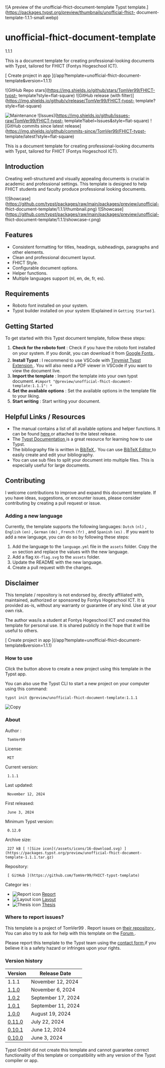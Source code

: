 ![A preview of the unofficial-fhict-document-template Typst
template.](https://packages.typst.org/preview/thumbnails/unofficial-fhict-
document-template-1.1.1-small.webp)

#  unofficial-fhict-document-template

1.1.1

This is a document template for creating professional-looking documents with
Typst, tailored for FHICT (Fontys Hogeschool ICT).

[ Create project in app ](/app?template=unofficial-fhict-document-
template&version=1.1.1)

![GitHub Repo stars](https://img.shields.io/github/stars/TomVer99/FHICT-typst-
template?style=flat-square) ![GitHub release \(with
filter\)](https://img.shields.io/github/v/release/TomVer99/FHICT-typst-
template?style=flat-square)

![Maintenance](https://img.shields.io/maintenance/Yes/2024?style=flat-square)
![Issues](https://img.shields.io/github/issues-raw/TomVer99/FHICT-typst-
template?label=Issues&style=flat-square) ![GitHub commits since latest
release](https://img.shields.io/github/commits-since/TomVer99/FHICT-typst-
template/latest?style=flat-square)

This is a document template for creating professional-looking documents with
Typst, tailored for FHICT (Fontys Hogeschool ICT).

##  Introduction

Creating well-structured and visually appealing documents is crucial in
academic and professional settings. This template is designed to help FHICT
students and faculty produce professional looking documents.

![Showcase](https://github.com/typst/packages/raw/main/packages/preview/unofficial-
fhict-document-template/1.1.1/thumbnail.png)
![Showcase](https://github.com/typst/packages/raw/main/packages/preview/unofficial-
fhict-document-template/1.1.1/showcase-r.png)

##  Features

  * Consistent formatting for titles, headings, subheadings, paragraphs and other elements. 
  * Clean and professional document layout. 
  * FHICT Style. 
  * Configurable document options. 
  * Helper functions. 
  * Multiple languages support (nl, en, de, fr, es). 

##  Requirements

  * Roboto font installed on your system. 
  * Typst builder installed on your system (Explained in ` Getting Started ` ). 

##  Getting Started

To get started with this Typst document template, follow these steps:

  1. **Check for the roboto font** : Check if you have the roboto font installed on your system. If you donât, you can download it from [ Google Fonts ](https://fonts.google.com/specimen/Roboto) . 
  2. **Install Typst** : I recommend to use VSCode with [ Tinymist Typst Extension ](https://marketplace.visualstudio.com/items?itemName=myriad-dreamin.tinymist) . You will also need a PDF viewer in VSCode if you want to view the document live. 
  3. **Import the template** : Import the template into your own typst document. ` #import "@preview/unofficial-fhict-document-template:1.1.1": * `
  4. **Set the available options** : Set the available options in the template file to your liking. 
  5. **Start writing** : Start writing your document. 

##  Helpful Links / Resources

  * The manual contains a list of all available options and helper functions. It can be found [ here ](https://github.com/TomVer99/FHICT-typst-template/blob/main/documentation/manual.pdf) or attached to the latest release. 
  * The [ Typst Documentation ](https://typst.app/docs/) is a great resource for learning how to use Typst. 
  * The bibliography file is written in [ BibTeX ](http://www.bibtex.org/Format/) . You can use [ BibTeX Editor ](https://truben.no/latex/bibtex/) to easily create and edit your bibliography. 
  * You can use sub files to split your document into multiple files. This is especially useful for large documents. 

##  Contributing

I welcome contributions to improve and expand this document template. If you
have ideas, suggestions, or encounter issues, please consider contributing by
creating a pull request or issue.

###  Adding a new language

Currently, the template supports the following languages: ` Dutch ` ` (nl) ` ,
` English ` ` (en) ` , ` German ` ` (de) ` , ` French ` ` (fr) ` , and `
Spanish ` ` (es) ` . If you want to add a new language, you can do so by
following these steps:

  1. Add the language to the ` language.yml ` file in the ` assets ` folder. Copy the ` en ` section and replace the values with the new language. 
  2. Add a flag ` XX-flag.svg ` to the ` assets ` folder. 
  3. Update the README with the new language. 
  4. Create a pull request with the changes. 

##  Disclaimer

This template / repository is not endorsed by, directly affiliated with,
maintained, authorized or sponsored by Fontys Hogeschool ICT. It is provided
as-is, without any warranty or guarantee of any kind. Use at your own risk.

The author was/is a student at Fontys Hogeschool ICT and created this template
for personal use. It is shared publicly in the hope that it will be useful to
others.

[ Create project in app ](/app?template=unofficial-fhict-document-
template&version=1.1.1)

###  How to use

Click the button above to create a new project using this template in the
Typst app.

You can also use the Typst CLI to start a new project on your computer using
this command:

    
    
    typst init @preview/unofficial-fhict-document-template:1.1.1

![Copy](/assets/icons/16-copy.svg)

###  About

Author  :

     TomVer99 
License:

     MIT 
Current version:

     1.1.1 
Last updated:

     November 12, 2024 
First released:

     June 3, 2024 
Minimum Typst version:

     0.12.0 
Archive size:

     227 kB [ ![Size icon](/assets/icons/16-download.svg) ](https://packages.typst.org/preview/unofficial-fhict-document-template-1.1.1.tar.gz)
Repository:

     [ GitHub ](https://github.com/TomVer99/FHICT-typst-template)
Categor  ies  :

    

  * ![Report icon](/assets/icons/16-speak.svg) [ Report ](https://typst.app/universe/search/?category=report)
  * ![Layout icon](/assets/icons/16-layout.svg) [ Layout ](https://typst.app/universe/search/?category=layout)
  * ![Thesis icon](/assets/icons/16-mortarboard.svg) [ Thesis ](https://typst.app/universe/search/?category=thesis)

###  Where to report issues?

This  template  is a project of  TomVer99  .  Report issues on  [ their
repository ](https://github.com/TomVer99/FHICT-typst-template) .  You can also
try to ask for help with this  template  on the  [ Forum
](https://forum.typst.app) .

Please report this  template  to the Typst team using the  [ contact form
](https://typst.app/contact) if you believe it is a safety hazard or infringes
upon your rights.

###  Version history

Version  |  Release Date   
---|---  
1.1.1  |  November 12, 2024   
[ 1.1.0 ](https://typst.app/universe/package/unofficial-fhict-document-template/1.1.0/) |  November 6, 2024   
[ 1.0.2 ](https://typst.app/universe/package/unofficial-fhict-document-template/1.0.2/) |  September 17, 2024   
[ 1.0.1 ](https://typst.app/universe/package/unofficial-fhict-document-template/1.0.1/) |  September 11, 2024   
[ 1.0.0 ](https://typst.app/universe/package/unofficial-fhict-document-template/1.0.0/) |  August 19, 2024   
[ 0.11.0 ](https://typst.app/universe/package/unofficial-fhict-document-template/0.11.0/) |  July 22, 2024   
[ 0.10.1 ](https://typst.app/universe/package/unofficial-fhict-document-template/0.10.1/) |  June 12, 2024   
[ 0.10.0 ](https://typst.app/universe/package/unofficial-fhict-document-template/0.10.0/) |  June 3, 2024   
  
Typst GmbH did not create this  template  and cannot guarantee correct
functionality of this  template  or compatibility with any version of the
Typst compiler or app.


